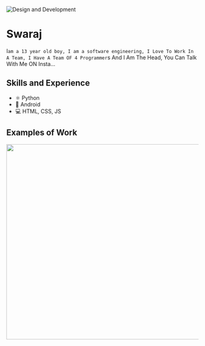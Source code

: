 
![Design and Development](https://st4.depositphotos.com/1001941/22640/v/450/depositphotos_226406714-stock-illustration-analyst-working-laptop-different-programing.jpg)


# Swaraj
I`am a 13 year old boy, I am a software engineering, I Love To Work In A Team, I Have A Team OF 4 Programmer`s And I Am The Head, You Can Talk With Me ON Insta...

## Skills and Experience
* ⚛ Python
* 📱 Android
* 💻 HTML, CSS, JS

## Examples of Work
<img src="https://github.com/adriantwarog/adriantwarog/blob/master/covid19.gif" width="512" >

